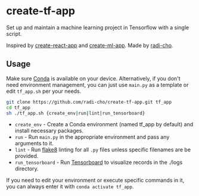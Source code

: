 # create-tf-app
Set up and maintain a machine learning project in Tensorflow with a single script.

Inspired by [create-react-app](https://github.com/facebook/create-react-app) and [create-ml-app](https://github.com/shreyashankar/create-ml-app). Made by [radi-cho](https://github.com/radi-cho).

## Usage

Make sure [Conda](https://docs.conda.io/en/latest/) is available on your device. Alternatively, if you don't need environment management, you can just use `main.py` as a template or edit `tf_app.sh` per your needs.

```sh
git clone https://github.com/radi-cho/create-tf-app.git tf_app
cd tf_app
sh ./tf_app.sh {create_env|run|lint|run_tensorboard}
```

- `create_env` - Create a Conda environment (named tf_app by default) and install necessary packages.
- `run` - Run `main.py` in the appropriate environment and pass any arguments to it.
- `lint` - Run [flake8](https://pypi.org/project/flake8/) linting for all `.py` files unless specific filenames are be provided.
- `run_tensorboard` - Run [Tensorboard](https://tensorboard.dev/) to visualize records in the ./logs directory.

If you need to edit your environment or execute specific commands in it, you can always enter it with `conda activate tf_app`.
